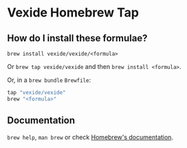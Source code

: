 # Vexide Homebrew Tap

## How do I install these formulae?

`brew install vexide/vexide/<formula>`

Or `brew tap vexide/vexide` and then `brew install <formula>`.

Or, in a `brew bundle` `Brewfile`:

```ruby
tap "vexide/vexide"
brew "<formula>"
```

## Documentation

`brew help`, `man brew` or check [Homebrew's documentation](https://docs.brew.sh).
